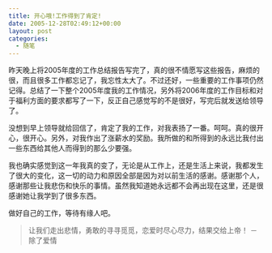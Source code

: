 ```yaml
---
title: 开心哦!工作得到了肯定!
date: 2005-12-28T02:49:12+00:00
layout: post
categories:
  - 随笔
---
```


昨天晚上将2005年度的工作总结报告写完了，真的很不情愿写这些报告，麻烦的很，而且很多工作都忘记了，我忘性太大了。不过还好，一些重要的工作事项仍然记得。总结了一下整个2005年度我的工作情况，另外将2006年度的工作目标和对于福利方面的要求都写了一下，反正自己感觉写的不是很好，写完后就发送给领导了。

没想到早上领导就给回信了，肯定了我的工作，对我表扬了一番。呵呵。真的很开心，很开心。另外，对我作出了涨薪水的奖励。我所做的和所得到的永远比我付出一些东西给其他人而得到的那么少要强。

我也确实感觉到这一年我真的变了，无论是从工作上，还是生活上来说，我都发生了很大的变化，这一切的动力和原因全部是因为对以前生活的感谢。感谢那个人，感谢那些让我悲伤和快乐的事情。虽然我知道她永远都不会再出现在这里，还是很感谢她让我学到了很多东西。

做好自己的工作，等待有缘人吧。

> 让我们走出悲情，勇敢的寻寻觅觅，恋爱时尽心尽力，结果交给上帝！
> －除了爱情